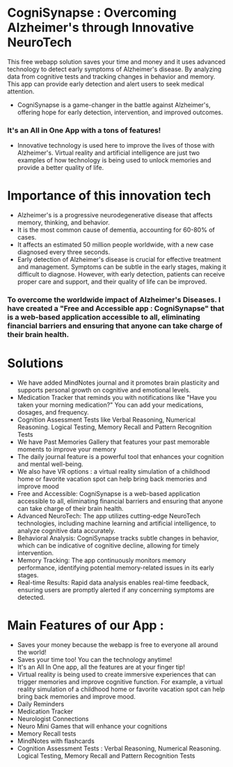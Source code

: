 # CogniSynapse : Overcoming Alzheimer's through Innovative NeuroTech
This free webapp solution saves your time and money and it uses advanced technology to detect early symptoms of Alzheimer's disease. By analyzing data from cognitive tests and tracking changes in behavior and memory. This app can provide early detection and alert users to seek medical attention.
- CogniSynapse is a game-changer in the battle against Alzheimer's, offering hope for early detection, intervention, and improved outcomes. 
### It's an All in One App with a tons of features!

- Innovative technology is used here to improve the lives of those with Alzheimer's. Virtual reality and artificial intelligence are just two examples of how technology is being used to unlock memories and provide a better quality of life.

# Importance of this innovation tech 
- Alzheimer's is a progressive neurodegenerative disease that affects memory, thinking, and behavior.
- It is the most common cause of dementia, accounting for 60-80% of cases. 
- It affects an estimated 50 million people worldwide, with a new case diagnosed every three seconds. 
- Early detection of Alzheimer's disease is crucial for effective treatment and management. Symptoms can be subtle in the early stages, making it difficult to diagnose. However, with early detection, patients can receive proper care and support, and their quality of life can be improved.

### To overcome the worldwide impact of Alzheimer's Diseases. I have created a "Free and Accessible app : CogniSynapse" that is a web-based application accessible to all, eliminating financial barriers and ensuring that anyone can take charge of their brain health. 

# Solutions
- We have added MindNotes journal and it promotes brain plasticity and supports personal growth on cognitive and emotional levels.
- Medication Tracker that reminds you with notifications like "Have you taken your morning medication?" You can add your medications, dosages, and frequency.
- Cognition Assessment Tests like Verbal Reasoning, Numerical Reasoning. Logical Testing, Memory Recall and Pattern Recognition Tests
- We have Past Memories Gallery that features your past memorable moments to improve your memory
- The daily journal feature is a powerful tool that enhances your cognition and mental well-being.
- We also have VR options :  a virtual reality simulation of a childhood home or favorite vacation spot can help bring back memories and improve mood
- Free and Accessible: CogniSynapse is a web-based application accessible to all, eliminating financial barriers and ensuring that anyone can take charge of their brain health.
- Advanced NeuroTech: The app utilizes cutting-edge NeuroTech technologies, including machine learning and artificial intelligence, to analyze cognitive data accurately.
- Behavioral Analysis: CogniSynapse tracks subtle changes in behavior, which can be indicative of cognitive decline, allowing for timely intervention.
- Memory Tracking: The app continuously monitors memory performance, identifying potential memory-related issues in its early stages.
- Real-time Results: Rapid data analysis enables real-time feedback, ensuring users are promptly alerted if any concerning symptoms are detected.


# Main Features of our App :
- Saves your money because the webapp is free to everyone all around the world!
- Saves your time too! You can the technology anytime!
- It's an All In One app, all the features are at your finger tip!
- Virtual reality is being used to create immersive experiences that can trigger memories and improve cognitive function. For example, a virtual reality simulation of a childhood home or favorite vacation spot can help bring back memories and improve mood.
- Daily Reminders
- Medication Tracker
- Neurologist Connections
- Neuro Mini Games that will enhance your cognitions
- Memory Recall tests
- MindNotes with flashcards
- Cognition Assessment Tests : Verbal Reasoning, Numerical Reasoning. Logical Testing, Memory Recall and Pattern Recognition Tests
